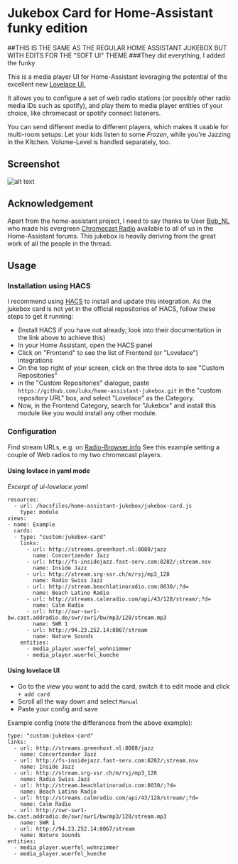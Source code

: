 # Jukebox Card for Home-Assistant funky edition

##THIS IS THE SAME AS THE REGULAR HOME ASSISTANT JUKEBOX BUT WITH EDITS FOR THE "SOFT UI" THEME
###They did everything, I added the funky

This is a media player UI for Home-Assistant leveraging the potential of the excellent new
[Lovelace UI.](https://www.home-assistant.io/lovelace/)

It allows you to configure a set of web radio stations (or possibly other radio media IDs such as spotify), and
play them to media player entities of your choice, like chromecast or spotify connect listeners.

You can send different media to different players, which makes it usable for multi-room setups: Let your kids listen
to some *Frozen*, while you're Jazzing in the Kitchen. Volume-Level is handled separately, too.

## Screenshot
![alt text](https://github.com/lukx/home-assistant-jukebox/blob/master/screenshot.png?raw=true "See the jukebox in action")

## Acknowledgement
Apart from the home-assistant project, I need to say thanks to User [Bob_NL](https://community.home-assistant.io/u/Bob_NL)
who made his evergreen [Chromecast Radio](https://community.home-assistant.io/t/chromecast-radio-with-station-and-player-selection/12732)
available to all of us in the Home-Assistant forums. This jukebox is heavily deriving from the great work of all the
people in the thread.

## Usage
### Installation using HACS
I recommend using [HACS](https://hacs.xyz/) to install and update this integration. As the jukebox card is not yet in the official repositories of HACS, follow these steps to get it running:

* (Install HACS if you have not already; look into their documentation in the link above to achieve this)
* In your Home Assistant, open the HACS panel
* Click on "Frontend" to see the list of Frontend (or "Lovelace") integrations
* On the top right of your screen, click on the three dots to see "Custom Repositories"
* in the "Custom Repositories" dialogue, paste `https://github.com/lukx/home-assistant-jukebox.git` in the "custom repository URL" box, and select "Lovelace" as the Category.
* Now, in the Frontend Category, search for "Jukebox" and install this module like you would install any other module.


### Configuration
Find stream URLs, e.g. on [Radio-Browser.info](http://www.radio-browser.info/gui/#/)
See this example setting a couple of Web radios to my two chromecast players.

#### Using lovlace in yaml mode

*Excerpt of ui-lovelace.yaml*
```
resources:
  - url: /hacsfiles/home-assistant-jukebox/jukebox-card.js
    type: module
views:
- name: Example
  cards:
  - type: "custom:jukebox-card"
    links:
      - url: http://streams.greenhost.nl:8080/jazz
        name: Concertzender Jazz
      - url: http://fs-insidejazz.fast-serv.com:8282/;stream.nsv
        name: Inside Jazz
      - url: http://stream.srg-ssr.ch/m/rsj/mp3_128
        name: Radio Swiss Jazz
      - url: http://stream.beachlatinoradio.com:8030/;?d=
        name: Beach Latino Radio
      - url: http://streams.calmradio.com/api/43/128/stream/;?d=
        name: Calm Radio
      - url: http://swr-swr1-bw.cast.addradio.de/swr/swr1/bw/mp3/128/stream.mp3
        name: SWR 1
      - url: http://94.23.252.14:8067/stream
        name: Nature Sounds
    entities:
      - media_player.wuerfel_wohnzimmer
      - media_player.wuerfel_kueche
```

#### Using lovelace UI
* Go to the view you want to add the card, switch it to edit mode and click `+ add card`
* Scroll all the way down and select `Manual`
* Paste your config and save

Example config (note the differances from the above example):
```
type: "custom:jukebox-card"
links:
  - url: http://streams.greenhost.nl:8080/jazz
    name: Concertzender Jazz
  - url: http://fs-insidejazz.fast-serv.com:8282/;stream.nsv
    name: Inside Jazz
  - url: http://stream.srg-ssr.ch/m/rsj/mp3_128
    name: Radio Swiss Jazz
  - url: http://stream.beachlatinoradio.com:8030/;?d=
    name: Beach Latino Radio
  - url: http://streams.calmradio.com/api/43/128/stream/;?d=
    name: Calm Radio
  - url: http://swr-swr1-bw.cast.addradio.de/swr/swr1/bw/mp3/128/stream.mp3
    name: SWR 1
  - url: http://94.23.252.14:8067/stream
    name: Nature Sounds
entities:
  - media_player.wuerfel_wohnzimmer
  - media_player.wuerfel_kueche

```

